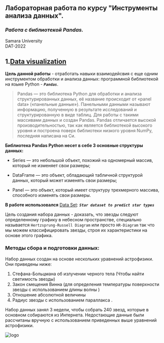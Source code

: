 
## Лабораторная работа по курсу "Инструменты анализа данных".<br/>
### *Работа с библиотекой Pandas.* <br/>
Samara University <br/>
DAT-2022

## 1.[Data visualization](https://github.com/Dark-MonkGI/Data_Analysis_Tools_SAMARA_UNIVERSITY/blob/main/2.%20%D0%92%D0%B8%D0%B7%D1%83%D0%B0%D0%BB%D0%B8%D0%B7%D0%B0%D1%86%D0%B8%D1%8F%20%D0%B4%D0%B0%D0%BD%D0%BD%D1%8B%D1%85/DAT_6131-010402D_Griaznov_I_LW2.ipynb)
**Цель данной работы** - отработать навыки взаимодейсвия с еще одним инструментом обработки и анализа данных: программной библиотекой на языке Python -  ***`Pandas`***.

> Pandas — это библиотека Python для обработки и анализа структурированных данных, её название происходит от «panel data» («панельные данные»). Панельными данными называют информацию, полученную в результате исследований и структурированную в виде таблиц. Для работы с такими массивами данных и создан Pandas. 
> Pandas отличается высокой производительностью, так как является библиотекой высокого уровня и построена поверх библиотеки низкого уровня NumPy, последняя написана на Си. <br/>

**Библиотека Pandas Python несет в себе 3 основные структуры данных:**

 -   Series — это небольшой объект, похожий на одномерный массив, который не изменяет свои размеры;

 -   DataFrame — это объект, обладающий табличной структурой данных, который может изменять свои размеры;

 -  Panel — это объект, который имеет структуру трехмерного массива, способного изменять свои размеры.


**В работе использовался** [Data Set](https://www.kaggle.com/datasets/deepu1109/star-dataset): ***`Star dataset to predict star types`***  <br/>

Цель создания набора данных - доказать, что звезды следуют определенному графику в небесном пространстве,
специально называется `Hertzsprung-Russell Diagram` или просто `HR-Diagram`
так что мы можем классифицировать звезды, строя их характеристики на основе этого графика. 

### Методы сбора и подготовки данных:

Набор данных создан на основе нескольких уравнений астрофизики. Они приведены ниже:

 1. Стефана-Больцмана об излучении черного тела (Чтобы найти светимость звезды)
 2. Закон смещения Винна (для определения температуры поверхности звезды с использованием длины волны )
 3. Отношение абсолютной величины
 4. Радиус звезды с использованием параллакса .

Набор данных занял 3 недели, чтобы собрать 240 звезд, которые в основном собираются из Интернета.
Недостающие данные были рассчитаны вручную с использованием приведенных выше уравнений астрофизики. 


![logo](https://www.googleapis.com/download/storage/v1/b/kaggle-user-content/o/inbox%2F3791628%2Ffe9436bf4e2d23b5b18fb3db1f1fcbcb%2FHRDiagram.png?generation=1597348809674507&alt=media)

